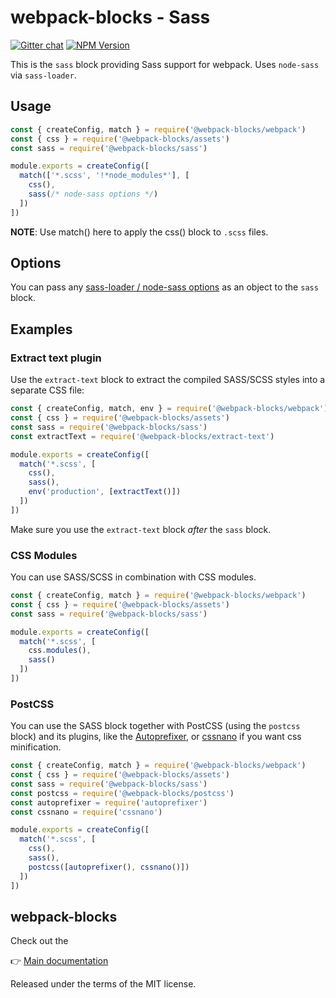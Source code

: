 # webpack-blocks - Sass

[![Gitter chat](https://badges.gitter.im/webpack-blocks.svg)](https://gitter.im/webpack-blocks)
[![NPM Version](https://img.shields.io/npm/v/@webpack-blocks/sass.svg)](https://www.npmjs.com/package/@webpack-blocks/sass)

This is the `sass` block providing Sass support for webpack. Uses `node-sass` via `sass-loader`.

## Usage

<!-- prettier-ignore-start -->
```js
const { createConfig, match } = require('@webpack-blocks/webpack')
const { css } = require('@webpack-blocks/assets')
const sass = require('@webpack-blocks/sass')

module.exports = createConfig([
  match(['*.scss', '!*node_modules*'], [
    css(),
    sass(/* node-sass options */)
  ])
])
```
<!-- prettier-ignore-end -->

**NOTE**: Use match() here to apply the css() block to `.scss` files.

## Options

You can pass any [sass-loader / node-sass options](https://github.com/sass/node-sass#options) as an
object to the `sass` block.

## Examples

### Extract text plugin

Use the `extract-text` block to extract the compiled SASS/SCSS styles into a separate CSS file:

<!-- prettier-ignore-start -->
```js
const { createConfig, match, env } = require('@webpack-blocks/webpack')
const { css } = require('@webpack-blocks/assets')
const sass = require('@webpack-blocks/sass')
const extractText = require('@webpack-blocks/extract-text')

module.exports = createConfig([
  match('*.scss', [
    css(),
    sass(),
    env('production', [extractText()])
  ])
])
```
<!-- prettier-ignore-end -->

Make sure you use the `extract-text` block _after_ the `sass` block.

### CSS Modules

You can use SASS/SCSS in combination with CSS modules.

<!-- prettier-ignore-start -->
```js
const { createConfig, match } = require('@webpack-blocks/webpack')
const { css } = require('@webpack-blocks/assets')
const sass = require('@webpack-blocks/sass')

module.exports = createConfig([
  match('*.scss', [
    css.modules(),
    sass()
  ])
])
```
<!-- prettier-ignore-end -->

### PostCSS

You can use the SASS block together with PostCSS (using the `postcss` block) and its plugins, like
the [Autoprefixer](https://github.com/postcss/autoprefixer), or
[cssnano](https://github.com/cssnano/cssnano) if you want css minification.

<!-- prettier-ignore-start -->
```js
const { createConfig, match } = require('@webpack-blocks/webpack')
const { css } = require('@webpack-blocks/assets')
const sass = require('@webpack-blocks/sass')
const postcss = require('@webpack-blocks/postcss')
const autoprefixer = require('autoprefixer')
const cssnano = require('cssnano')

module.exports = createConfig([
  match('*.scss', [
    css(),
    sass(),
    postcss([autoprefixer(), cssnano()])
  ])
])
```
<!-- prettier-ignore-end -->

## webpack-blocks

Check out the

👉 [Main documentation](https://github.com/andywer/webpack-blocks)

Released under the terms of the MIT license.
